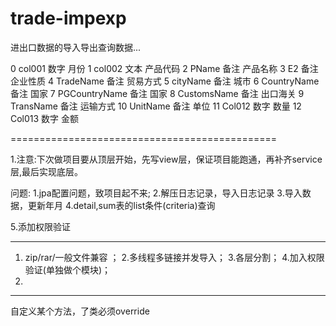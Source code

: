 ﻿trade-impexp
=============================================

进出口数据的导入导出查询数据...


0	col001  	数字	月份
1	col002		文本	产品代码
2	PName		备注	产品名称
3	E2		备注	企业性质
4	TradeName	备注	贸易方式
5	cityName	备注	城市
6	CountryName	备注	国家
7	PGCountryName	备注	国家
8	CustomsName	备注	出口海关
9	TransName	备注	运输方式
10	UnitName	备注	单位
11	Col012		数字	数量
12	Col013		数字	金额

==============================================

1.注意:下次做项目要从顶层开始，先写view层，保证项目能跑通，再补齐service层,最后实现底层。

问题:
1.jpa配置问题，致项目起不来;
2.解压日志记录，导入日志记录
3.导入数据，更新年月
4.detail,sum表的list条件(criteria)查询

5.添加权限验证

--------------------------------------------------
1. zip/rar/一般文件兼容 ；
2.多线程多链接并发导入；
3.各层分割；
4.加入权限验证(单独做个模块)；
5.

----------------------------------------------------
自定义某个方法，了类必须override